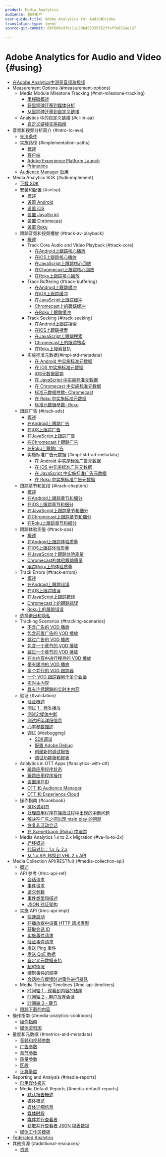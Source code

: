 ```yaml
---
product: Media Analytics
audience: 最终用户
user-guide-title: Adobe Analytics for Audio和Video
translation-type: tm+mt
source-git-commit: 6bf606e97dc11c20b4523393523feffe632ae287

---
```



# Adobe Analytics for Audio and Video {#using}

+ [在Adobe Analytics中测量音频和视频](media-overview.md)
+ Measurement Options {#measurement-options}
   + Media Module Milestone Tracking {#mm-milestone-tracking}
      + [里程碑概述](measurement-options/mm-milestone-tracking/milestone-overview.md)
      + [将里程碑迁移到媒体分析](measurement-options/mm-milestone-tracking/migrate-ms-to-va.md)
      + [从里程碑迁移到自定义链接](measurement-options/mm-milestone-tracking/migrate-ms-to-cl.md)
   + Analytics 中的自定义链接 {#cl-in-aa}
      + [自定义链接实施指南](measurement-options/cl-in-aa/cl-impl-guide.md)
+ 音频和视频分析简介 {#intro-to-ava}
   + [先决条件](intro-to-ava/prereqs.md)
   + 实施路径 {#implementation-paths}
      + [概述](intro-to-ava/implementation-paths/implementation-paths.md)
      + [客户端](intro-to-ava/implementation-paths/client-side-path.md)
      + [Adobe Experience Platform Launch](intro-to-ava/implementation-paths/launch-path.md)
      + [Primetime](intro-to-ava/implementation-paths/primetime-path.md)
   + [Audience Manager 启用](intro-to-ava/am-enablement.md)
+ Media Analytics SDK {#sdk-implement}
   + [下载 SDK](sdk-implement/download-sdks.md)
   + 安装和配置 {#setup}
      + [概述](sdk-implement/setup/setup-overview.md)
      + [设置 Android](sdk-implement/setup/set-up-android.md)
      + [设置 iOS](sdk-implement/setup/set-up-ios.md)
      + [设置 JavaScript](sdk-implement/setup/set-up-js.md)
      + [设置 Chromecast](sdk-implement/setup/set-up-chromecast.md)
      + [设置 Roku](sdk-implement/setup/set-up-roku.md)
   + 跟踪音频和视频播放 {#track-av-playback}
      + [概述](sdk-implement/track-av-playback/track-core-overview.md)
      + Track Core Audio and Video Playback {#track-core}
         + [在Android上跟踪核心播放](sdk-implement/track-av-playback/track-core/track-core-android.md)
         + [在iOS上跟踪核心播放](sdk-implement/track-av-playback/track-core/track-core-ios.md)
         + [在JavaScript上跟踪核心回放](sdk-implement/track-av-playback/track-core/track-core-js.md)
         + [在Chromecast上跟踪核心回放](sdk-implement/track-av-playback/track-core/track-core-chromecast.md)
         + [在Roku上跟踪核心回放](sdk-implement/track-av-playback/track-core/track-core-roku.md)
      + Track Buffering {#track-buffering}
         + [在Android上跟踪缓冲](sdk-implement/track-av-playback/track-buffering/track-buffering-android.md)
         + [在iOS上跟踪缓冲](sdk-implement/track-av-playback/track-buffering/track-buffering-ios.md)
         + [在JavaScript上跟踪缓冲](sdk-implement/track-av-playback/track-buffering/track-buffering-js.md)
         + [Chromecast上的跟踪缓冲](sdk-implement/track-av-playback/track-buffering/track-buffering-chromecast.md)
         + [在Roku上跟踪缓冲](sdk-implement/track-av-playback/track-buffering/track-buffering-roku.md)
      + Track Seeking {#track-seeking}
         + [在Android上跟踪搜索](sdk-implement/track-av-playback/track-seeking/track-seeking-android.md)
         + [在iOS上跟踪搜索](sdk-implement/track-av-playback/track-seeking/track-seeking-ios.md)
         + [在JavaScript上跟踪搜索](sdk-implement/track-av-playback/track-seeking/track-seeking-js.md)
         + [Chromecast上的跟踪搜索](sdk-implement/track-av-playback/track-seeking/track-seeking-chromecast.md)
         + [在Roku上搜索音轨](sdk-implement/track-av-playback/track-seeking/track-seeking-roku.md)
      + 实施标准元数据{#impl-std-metadata}
         + [在 Android 中实施标准元数据](sdk-implement/track-av-playback/impl-std-metadata/impl-std-metadata-android.md)
         + [在 iOS 中实施标准元数据](sdk-implement/track-av-playback/impl-std-metadata/impl-std-metadata-ios.md)
         + [iOS元数据密钥](sdk-implement/track-av-playback/impl-std-metadata/ios-metadata-keys.md)
         + [在 JavaScript 中实施标准元数据](sdk-implement/track-av-playback/impl-std-metadata/impl-std-metadata-js.md)
         + [在 Chromecast 中实施标准元数据](sdk-implement/track-av-playback/impl-std-metadata/impl-std-metadata-chromecast.md)
         + [标准元数据参数- Chromecast](sdk-implement/track-av-playback/impl-std-metadata/chromecast-metadata.md)
         + [在 Roku 中实施标准元数据](sdk-implement/track-av-playback/impl-std-metadata/impl-std-metadata-roku.md)
         + [标准元数据参数- Roku](sdk-implement/track-av-playback/impl-std-metadata/roku-metadata.md)
   + 跟踪广告 {#track-ads}
      + [概述](sdk-implement/track-ads/track-ads-overview.md)
      + [在Android上跟踪广告](sdk-implement/track-ads/track-ads-android.md)
      + [在iOS上跟踪广告](sdk-implement/track-ads/track-ads-ios.md)
      + [在JavaScript上跟踪广告](sdk-implement/track-ads/track-ads-js.md)
      + [在Chromecast上跟踪广告](sdk-implement/track-ads/track-ads-chromecast.md)
      + [在Roku上跟踪广告](sdk-implement/track-ads/track-ads-roku.md)
      + 实施标准广告元数据 {#impl-std-ad-metadata}
         + [在 Android 中实施标准广告元数据](sdk-implement/track-ads/impl-std-ad-metadata/impl-std-ad-metadata-android.md)
         + [在 iOS 中实施标准广告元数据](sdk-implement/track-ads/impl-std-ad-metadata/impl-std-ad-metadata-ios.md)
         + [在 JavaScript 中实施标准广告元数据](sdk-implement/track-ads/impl-std-ad-metadata/impl-std-ad-metadata-js.md)
         + [在 Roku 中实施标准广告元数据](sdk-implement/track-ads/impl-std-ad-metadata/impl-std-ad-metadata-roku.md)
   + 跟踪章节和区段 {#track-chapters}
      + [概述](sdk-implement/track-chapters/track-chapters-overview.md)
      + [在Android上跟踪章节和细分](sdk-implement/track-chapters/track-chapters-android.md)
      + [在iOS上跟踪章节和细分](sdk-implement/track-chapters/track-chapters-ios.md)
      + [在JavaScript上跟踪章节和细分](sdk-implement/track-chapters/track-chapters-js.md)
      + [在Chromecast上跟踪章节和细分](sdk-implement/track-chapters/track-chapters-chromecast.md)
      + [在Roku上跟踪章节和细分](sdk-implement/track-chapters/track-chapters-roku.md)
   + 跟踪体验质量 {#track-qos}
      + [概述](sdk-implement/track-qos/track-qos-overview.md)
      + [在Android上跟踪体验质量](sdk-implement/track-qos/track-qos-android.md)
      + [在iOS上跟踪体验质量](sdk-implement/track-qos/track-qos-ios.md)
      + [在JavaScript上跟踪体验质量](sdk-implement/track-qos/track-qos-js.md)
      + [Chromecast的体验跟踪质量](sdk-implement/track-qos/track-qos-chromecast.md)
      + [跟踪Roku上的体验质量](sdk-implement/track-qos/track-qos-roku.md)
   + Track Errors {#track-errors}
      + [概述](sdk-implement/track-errors/track-errors-overview.md)
      + [在Android上跟踪错误](sdk-implement/track-errors/track-errors-android.md)
      + [在iOS上跟踪错误](sdk-implement/track-errors/track-errors-ios.md)
      + [在JavaScript上跟踪错误](sdk-implement/track-errors/track-errors-js.md)
      + [Chromecast上的跟踪错误](sdk-implement/track-errors/track-errors-chromecast.md)
      + [Roku上的跟踪错误](sdk-implement/track-errors/track-errors-roku.md)
   + [选择退出和隐私](sdk-implement/opt-out-privacy.md)
   + Tracking Scenarios {#tracking-scenarios}
      + [不含广告的 VOD 播放](sdk-implement/tracking-scenarios/vod-no-intrs-details.md)
      + [包含前置广告的 VOD 播放](sdk-implement/tracking-scenarios/vod-preroll-ads.md)
      + [跳过广告的 VOD 播放](sdk-implement/tracking-scenarios/vod-skipped-ads.md)
      + [包含一个章节的 VOD 播放](sdk-implement/tracking-scenarios/vod-one-chapter.md)
      + [跳过一个章节的 VOD 播放](sdk-implement/tracking-scenarios/vod-skipped-chapter.md)
      + [在主内容中进行搜寻的 VOD 播放](sdk-implement/tracking-scenarios/vod-seeking.md)
      + [带有缓冲的 VOD 播放](sdk-implement/tracking-scenarios/vod-buffering.md)
      + [多个并行的 VOD 跟踪器](sdk-implement/tracking-scenarios/vod-multi-trackers.md)
      + [一个 VOD 跟踪器用于多个会话](sdk-implement/tracking-scenarios/vod-multi-track-one-session.md)
      + [实时主内容](sdk-implement/tracking-scenarios/live-main-content.md)
      + [具有连续跟踪的实时主内容](sdk-implement/tracking-scenarios/live-sequential.md)
   + 验证 {#validation}
      + [验证概述](sdk-implement/validation/validation-overview.md)
      + [测试 1：标准播放](sdk-implement/validation/test1-standard-playback.md)
      + [测试2:媒体中断](sdk-implement/validation/test2-media-interrupt.md)
      + [测试呼叫详细信息](sdk-implement/validation/test-call-details.md)
      + [心率参数描述](sdk-implement/validation/heartbeat-params.md)
      + 调试 {#debugging}
         + [SDK调试](sdk-implement/validation/debugging/sdk-debugging.md)
         + [配置 Adobe Debug](sdk-implement/validation/debugging/config-adobe-debug.md)
         + [创建新的调试报告](sdk-implement/validation/debugging/create-new-debug-report.md)
         + [调试功能板和报表](sdk-implement/validation/debugging/debug-dash-repts.md)
   + Analytics in OTT Apps {#analytics-with-ott}
      + [跟踪应用程序状态](sdk-implement/analytics-with-ott/track-app-states.md)
      + [跟踪应用程序操作](sdk-implement/analytics-with-ott/track-app-actions.md)
      + [设置用户ID](sdk-implement/analytics-with-ott/set-user-ids.md)
      + [OTT 和 Audience Manager](sdk-implement/analytics-with-ott/ott-am.md)
      + [OTT 和 Experience Cloud](sdk-implement/analytics-with-ott/ott-experience-cloud.md)
   + 操作指南 {#cookbook}
      + [SDK说明书](sdk-implement/cookbook/sdk-cookbook-overview.md)
      + [处理应用程序在播放过程中出现的中断问题](sdk-implement/cookbook/app-interrupts.md)
      + [解决在广告之间出现 main:play 的问题](sdk-implement/cookbook/fix-ad-play-ad.md)
      + [恢复非活动会话](sdk-implement/cookbook/resuming-inactive.md)
      + [在 SceneGraph (Roku) 中跟踪](sdk-implement/cookbook/sdk-track-scenegraph.md)
   + Media Analytics 1.x to 2.x Migration {#va-1x-to-2x}
      + [迁移概述](sdk-implement/va-1x-to-2x/mig-1x-2x-overview.md)
      + [代码对比：1.x 与 2.x](sdk-implement/va-1x-to-2x/code-comparison-1x-2x.md)
      + [从 1.x API 转换到 VHL 2.x API](sdk-implement/va-1x-to-2x/1x-2x-api-change.md)
+ Media Collection API(RESTful) {#media-collection-api}
   + [概述](media-collection-api/mc-api-overview.md)
   + API 参考 {#mc-api-ref}
      + [会话请求](media-collection-api/mc-api-ref/mc-api-sessions-req.md)
      + [事件请求](media-collection-api/mc-api-ref/mc-api-events-req.md)
      + [请求参数](media-collection-api/mc-api-ref/mc-api-req-params.md)
      + [事件类型和描述](media-collection-api/mc-api-ref/mc-api-event-types.md)
      + [JSON 验证架构](media-collection-api/mc-api-ref/mc-api-json-validation.md)
   + 实施 API {#mc-api-impl}
      + [快速启动](media-collection-api/mc-api-impl/mc-api-quick-start.md)
      + [在播放器中设置 HTTP 请求类型](media-collection-api/mc-api-impl/mc-api-set-http-req.md)
      + [获取会话 ID](media-collection-api/mc-api-impl/mc-api-obtain-sid.md)
      + [实施事件请求](media-collection-api/mc-api-impl/mc-api-impl-events-req.md)
      + [验证事件请求](media-collection-api/mc-api-impl/mc-api-validate-reqs.md)
      + [发送 Ping 事件](media-collection-api/mc-api-impl/mc-api-sed-pings.md)
      + [发送 QoE 数据](media-collection-api/mc-api-impl/mc-api-sending-qoe.md)
      + [自定义元数据支持](media-collection-api/mc-api-impl/mc-api-custom-meta.md)
      + [超时情况](media-collection-api/mc-api-impl/mc-api-timeout.md)
      + [控制事件的顺序](media-collection-api/mc-api-impl/mc-api-ctrl-order.md)
      + [会话响应缓慢时对事件进行排队](media-collection-api/mc-api-impl/mc-api-queuing.md)
   + Media Tracking Timelines {#mc-api-timelines}
      + [时间轴 1 - 观看到内容的结尾](media-collection-api/mc-api-timelines/mc-api-timeline-1.md)
      + [时间轴 2 - 用户放弃会话](media-collection-api/mc-api-timelines/mc-api-timeline-2.md)
      + [时间轴 3 - 章节](media-collection-api/mc-api-timelines/mc-api-timeline-3.md)
   + [跟踪下载的内容](media-collection-api/track-downloaded-content.md)
+ 操作指南 {#media-analytics-cookbook}
   + [操作指南](media-analytics-cookbook/media-analytics-cookbook.md)
   + [媒体流归因](media-analytics-cookbook/media-dimensions.md)
+ 量度和元数据 {#metrics-and-metadata}
   + [音频和视频参数](metrics-and-metadata/audio-video-parameters.md)
   + [广告参数](metrics-and-metadata/ad-parameters.md)
   + [章节参数](metrics-and-metadata/chapter-parameters.md)
   + [质量参数](metrics-and-metadata/quality-parameters.md)
   + [区段](metrics-and-metadata/segments.md)
   + [计算量度](metrics-and-metadata/calculated-metrics.md)
+ Reporting and Analysis {#media-reports}
   + [启用媒体报告](media-reports/media-reports-enable.md)
   + Media Default Reports {#media-default-reports}
      + [默认报告概述](media-reports/media-default-reports/default-reports-overview.md)
      + [媒体概览](media-reports/media-default-reports/media-reports-overview.md)
      + [媒体详细信息](media-reports/media-default-reports/media-reports-detail.md)
      + [媒体时段](media-reports/media-default-reports/media-reports-daypart.md)
      + [媒体并行查看者](media-reports/media-default-reports/media-concurrent-viewers.md)
      + [获取并行查看者 JSON 报表数据](media-reports/media-default-reports/get-concurrent-json.md)
   + [媒体工作区模板](media-reports/media-workspace-templates.md)
+ [Federated Analytics](federated-analytics.md)
+ 其他资源 {#additional-resources}
   + [资源](additional-resources/doc-updates.md)
